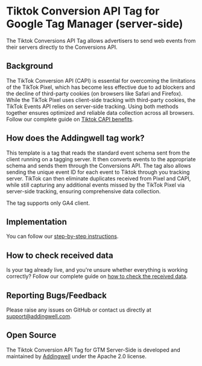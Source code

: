 # Tiktok Conversion API Tag for Google Tag Manager (server-side)

The Tiktok Conversions API Tag allows advertisers to send web events from their servers directly to the Conversions API.

## Background

The TikTok Conversion API (CAPI) is essential for overcoming the limitations of the TikTok Pixel, which has become less effective due to ad blockers and the decline of third-party cookies (on browsers like Safari and Firefox). While the TikTok Pixel uses client-side tracking with third-party cookies, the TikTok Events API relies on server-side tracking. Using both methods together ensures optimized and reliable data collection across all browsers.
Follow our complete guide on [Tiktok CAPI benefits](https://docs.addingwell.com/tiktok-events-api/benefits).

## How does the Addingwell tag work?

This template is a tag that reads the standard event schema sent from the client running on a tagging server. It then converts events to the appropriate schema and sends them through the Conversions API. The tag also allows sending the unique event ID for each event to Tiktok through you tracking server. TikTok can then eliminate duplicates received from Pixel and CAPI, while still capturing any additional events missed by the TikTok Pixel via server-side tracking, ensuring comprehensive data collection.

The tag supports only GA4 client.

## Implementation

You can follow our [step-by-step instructions](https://docs.addingwell.com/tiktok-events-api/tag-setup).

## How to check received data

Is your tag already live, and you're unsure whether everything is working correctly?
Follow our complete guide on [how to check the received data](https://docs.addingwell.com/tiktok-events-api/data-check).

## Reporting Bugs/Feedback

Please raise any issues on GitHub or contact us directly at support@addingwell.com.

## Open Source

The Tiktok Conversion API Tag for GTM Server-Side is developed and maintained by [Addingwell](https://www.addingwell.com) under the Apache 2.0 license.